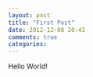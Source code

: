 ```yaml
---
layout: post
title: "First Post"
date: 2012-12-08 20:43
comments: true
categories: 
---
```


Hello World!
